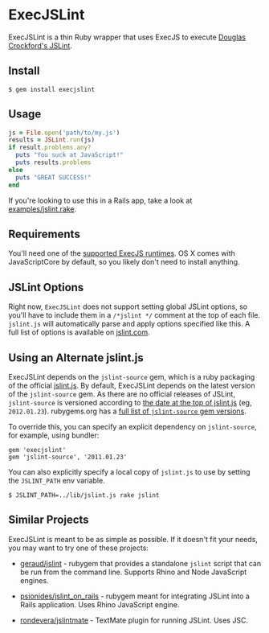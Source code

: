 ExecJSLint
==========

ExecJSLint is a thin Ruby wrapper that uses ExecJS to execute [Douglas Crockford's JSLint][jslint].

Install
-------

```
$ gem install execjslint
```

Usage
-----

```ruby
js = File.open('path/to/my.js')
results = JSLint.run(js)
if result.problems.any?
  puts "You suck at JavaScript!"
  puts results.problems
else
  puts "GREAT SUCCESS!"
end
```

If you're looking to use this in a Rails app, take a look at
[examples/jslint.rake][rake].

Requirements
------------

You'll need one of the [supported ExecJS runtimes][execjs-runtimes]. OS X
comes with JavaScriptCore by default, so you likely don't need to install
anything.

JSLint Options
--------------

Right now, `ExecJSLint` does not support setting global JSLint options, so you'll
have to include them in a `/*jslint */` comment at the top of each file.
`jslint.js` will automatically parse and apply options specified like this. A
full list of options is available on [jslint.com][jslint-options].

Using an Alternate jslint.js
----------------------------

ExecJSLint depends on the `jslint-source` gem, which is a ruby packaging
of the official [jslint.js][jslintjs]. By default, ExecJSLint depends on the
latest version of the `jslint-source` gem. As there are no official releases
of JSLint, `jslint-source` is versioned according to [the date at the top of
jslint.js][jslint-date] (eg, `2012.01.23`). rubygems.org has a [full list of
`jslint-source` gem versions][source-versions].

To override this, you can specify an explicit dependency on `jslint-source`,
for example, using bundler:

```
gem 'execjslint'
gem 'jslint-source', '2011.01.23'
```

You can also explicitly specify a local copy of `jslint.js` to use by setting
the `JSLINT_PATH` env variable.

```
$ JSLINT_PATH=../lib/jslint.js rake jslint
```

Similar Projects
----------------

ExecJSLint is meant to be as simple as possible. If it doesn't fit your needs,
you may want to try one of these projects:

* [geraud/jslint][geraud] - rubygem that provides a standalone `jslint` script
  that can be run from the command line. Supports Rhino and Node JavaScript
  engines.

* [psionides/jslint\_on\_rails][on-rails] - rubygem meant for integrating JSLint into a
  Rails application. Uses Rhino JavaScript engine.

* [rondevera/jslintmate][jslintmate] - TextMate plugin for running JSLint. Uses JSC.

[jslint]: <http://jslint.com/>
[rake]: <https://github.com/mintdigital/jslint/blob/master/examples/jslint.rake>
[execjs-runtimes]: <https://github.com/sstephenson/execjs/blob/master/README.md>
[jslintjs]: <https://github.com/douglascrockford/JSLint/blob/master/jslint.js>
[jslint-date]: <https://github.com/douglascrockford/JSLint/blob/master/jslint.js#L2>
[jslint-options]: <http://www.jslint.com/lint.html#options>
[source-versions]: <http://rubygems.org/gems/jslint-source/versions>
[geraud]: <https://github.com/geraud/jslint>
[on-rails]: <https://github.com/psionides/jslint_on_rails>
[jslintmate]: <https://github.com/rondevera/jslintmate>
